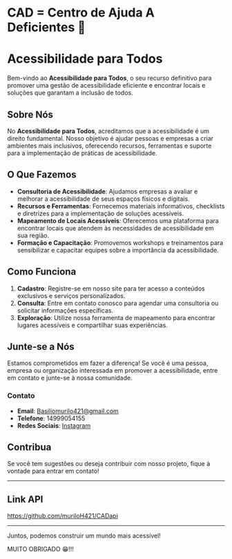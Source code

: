 # CAD = Centro de Ajuda A Deficientes 🦼

# Acessibilidade para Todos

Bem-vindo ao **Acessibilidade para Todos**, o seu recurso definitivo para promover uma gestão de acessibilidade eficiente e encontrar locais e soluções que garantam a inclusão de todos.

## Sobre Nós

No **Acessibilidade para Todos**, acreditamos que a acessibilidade é um direito fundamental. Nosso objetivo é ajudar pessoas e empresas a criar ambientes mais inclusivos, oferecendo recursos, ferramentas e suporte para a implementação de práticas de acessibilidade.

## O Que Fazemos

- **Consultoria de Acessibilidade**: Ajudamos empresas a avaliar e melhorar a acessibilidade de seus espaços físicos e digitais.
- **Recursos e Ferramentas**: Fornecemos materiais informativos, checklists e diretrizes para a implementação de soluções acessíveis.
- **Mapeamento de Locais Acessíveis**: Oferecemos uma plataforma para encontrar locais que atendem às necessidades de acessibilidade em sua região.
- **Formação e Capacitação**: Promovemos workshops e treinamentos para sensibilizar e capacitar equipes sobre a importância da acessibilidade.

## Como Funciona

1. **Cadastro**: Registre-se em nosso site para ter acesso a conteúdos exclusivos e serviços personalizados.
2. **Consulta**: Entre em contato conosco para agendar uma consultoria ou solicitar informações específicas.
3. **Exploração**: Utilize nossa ferramenta de mapeamento para encontrar lugares acessíveis e compartilhar suas experiências.

## Junte-se a Nós

Estamos comprometidos em fazer a diferença! Se você é uma pessoa, empresa ou organização interessada em promover a acessibilidade, entre em contato e junte-se à nossa comunidade.

### Contato

- **Email**: Basiliomurilo421@gmail.com
- **Telefone**: 14999054155
- **Redes Sociais**: [Instagram](#Murilo_basilio1142)

## Contribua

Se você tem sugestões ou deseja contribuir com nosso projeto, fique à vontade para entrar em contato!

---
## Link API

https://github.com/muriloH421/CADapi

---

Juntos, podemos construir um mundo mais acessível!

MUITO OBRIGADO 😁!!!
